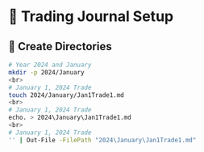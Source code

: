 # 🚀 Trading Journal Setup

## 📁 Create Directories

```bash
# Year 2024 and January
mkdir -p 2024/January
<br>
# January 1, 2024 Trade
touch 2024/January/Jan1Trade1.md
<br>
# January 1, 2024 Trade
echo. > 2024\January\Jan1Trade1.md
<br>
# January 1, 2024 Trade
'' | Out-File -FilePath "2024\January\Jan1Trade1.md"
